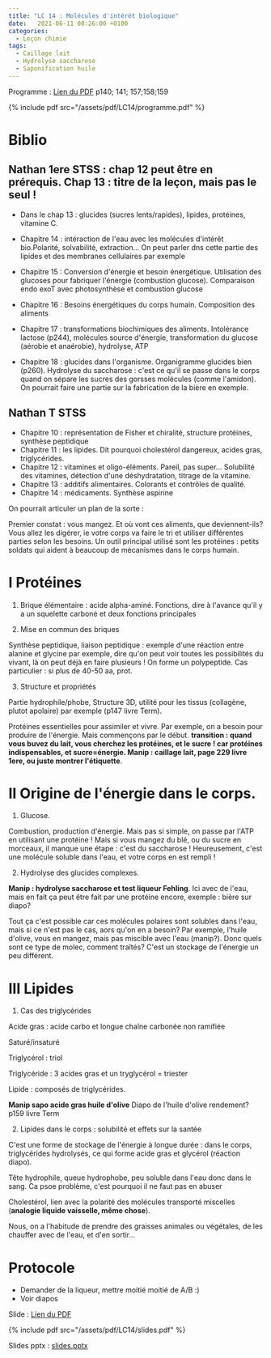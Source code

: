 ```yaml
---
title: "LC 14 : Molécules d'intérêt biologique"
date:   2021-06-11 08:26:00 +0100
categories:
  - Leçon chimie
tags:
  - Caillage lait
  - Hydrolyse saccharose
  - Saponification huile
---
```

Programme : [Lien du PDF](/assets/pdf/LC14/programme.pdf) p140; 141; 157;158;159

{% include pdf src="/assets/pdf/LC14/programme.pdf" %}

# Biblio
## Nathan 1ere STSS : chap 12 peut être en prérequis. Chap 13 : titre de la leçon, mais pas le seul ! 

- Dans le chap 13 : glucides (sucres lents/rapides), lipides, protéines, vitamine C.

- Chapitre 14 : intéraction de l'eau avec les molécules d'intérêt bio.Polarité, solvabilité, extraction... On peut parler dns cette partie des lipides et des membranes cellulaires par exemple

- Chapitre 15 : Conversion d'énergie et besoin énergétique. Utilisation des glucoses pour fabriquer l'énergie (combustion glucose). Comparaison endo exoT avec photosynthèse et combustion glucose

- Chapitre 16 : Besoins énergétiques du corps humain. Composition des aliments

- Chapitre 17 : transformations biochimiques des aliments. Intolérance lactose (p244), molécules source d'énergie, transformation du glucose (aérobie et anaérobie), hydrolyse, ATP

- Chapitre 18 : glucides dans l'organisme. Organigramme glucides bien (p260). Hydrolyse du saccharose : c'est ce qu'il se passe dans le corps quand on sépare les sucres des gorsses molécules (comme l'amidon). On pourrait faire une partie sur la fabrication de la bière en exemple.

## Nathan T STSS
- Chapitre 10 : représentation de Fisher et chiralité, structure protéines, synthèse peptidique
- Chapitre 11 : les lipides. Dit pourquoi cholestérol dangereux, acides gras, triglycérides.
- Chapitre 12 : vitamines et oligo-éléments. Pareil, pas super... Solubilité des vitamines, détection d'une déshydratation, titrage de la vitamine.
- Chapitre 13 : additifs alimentaires. Colorants et contrôles de qualité.
- Chapitre 14 : médicaments. Synthèse aspirine

On pourrait   articuler un plan de la sorte : 

Premier constat : vous mangez. Et où vont ces aliments, que deviennent-ils? Vous allez les digérer, ie votre corps va faire le tri et utiliser différentes parties selon les besoins. Un outil principal utilisé sont les protéines : petits soldats qui aident à beaucoup de mécanismes dans le corps humain.
# I Protéines 
1) Brique élémentaire : acide alpha-aminé. 
Fonctions, dire à l'avance qu'il y a un squelette carboné et deux fonctions principales

2) Mise en commun des briques 

Synthèse peptidique, liaison peptidique : exemple d'une réaction entre alanine et glycine par exemple, dire qu'on peut voir toutes les possibilités du vivant, là on peut déjà en faire plusieurs ! On forme un polypeptide. Cas particulier : si plus de 40-50 aa, prot.

3) Structure et propriétés

Partie hydrophile/phobe, Structure 3D,  utilité pour les tissus (collagène, plutot apolaire) par exemple (p147 livre Term).

Protéines essentielles pour assimiler et vivre. Par exemple, on a besoin pour produire de l'énergie. Mais commençons par le début. **transition : quand vous buvez du lait, vous cherchez les protéines, et le sucre ! car protéines indispensables, et sucre=énergie. Manip : caillage lait, page 229 livre 1ere, ou juste montrer l'étiquette**.

# II Origine de l'énergie dans le corps. 
1) Glucose. 

Combustion, production d'énergie. Mais pas si simple, on passe par l'ATP en utilisant une protéine ! Mais si vous mangez du blé, ou du sucre en morceaux, il manque une étape : c'est du saccharose ! Heureusement, c'est une molécule soluble dans l'eau, et votre corps en est rempli ! 
  
2) Hydrolyse des glucides complexes. 

**Manip : hydrolyse saccharose et test liqueur Fehling**. Ici avec de l'eau, mais en fait ça peut être fait par une protéine encore, exemple : bière sur diapo? 

Tout ça c'est possible car ces molécules polaires sont solubles dans l'eau, mais si ce n'est pas le cas, aors qu'on en a besoin? Par exemple, l'huile d'olive, vous en mangez, mais pas miscible avec l'eau (manip?). Donc quels sont ce type de molec, comment traîtés? C'est un stockage de l'énergie un peu différent.

# III Lipides 
1) Cas des triglycérides

Acide gras : acide carbo et longue chaîne carbonée non ramifiée

Saturé/insaturé

Triglycérol : triol

Triglycéride : 3 acides gras et un tryglycérol = triester

Lipide : composés de triglycérides. 

**Manip sapo acide gras huile d'olive** Diapo de l'huile d'olive rendement? p159 livre Term

2) Lipides dans le corps : solubilité et effets sur la santée

C'est une forme de stockage de l'énergie à longue durée : dans le corps, triglycérides hydrolysés, ce qui forme acide gras et glycérol (réaction diapo).

Tête hydrophile, queue hydrophobe, peu soluble dans l'eau donc dans le sang. Ca psoe problème, c'est pourquoi il ne faut pas en abuser

Cholestérol, lien avec la polarité des molécules transporté miscelles (**analogie liquide vaisselle, même chose**). 

Nous, on a l'habitude de prendre des graisses animales ou végétales, de les chauffer avec de l'eau, et d'en sortir...

# Protocole 
- Demander de la liqueur, mettre moitié moitié de A/B :)
- Voir diapos

Slide : [Lien du PDF](/assets/pdf/LC14/slides.pdf) 

{% include pdf src="/assets/pdf/LC14/slides.pdf" %}

Slides pptx : [slides.pptx](https://github.com/aure00/aure00.github.io/files/6639440/slides.pptx)
